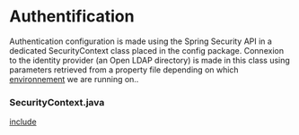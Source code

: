 # Authentification

Authentication configuration is made using the Spring Security API in a dedicated SecurityContext class placed in the config package.
Connexion to the identity provider (an Open LDAP directory) is made in this class using parameters retrieved from a property file depending on which [environnement](../environments/README.md) we are running on..

### SecurityContext.java

[include](../../../src/main/java/fr/insee/pogues/configuration/SecurityContext.java)

